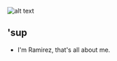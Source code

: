 ![alt text](https://github.com/rRam1rez/rRam1rez/blob/main/Ramirez%20(1).png)

## 'sup

- I'm Ramirez, that's all about me.


